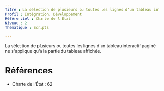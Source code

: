 ```yaml
---
Titre : La sélection de plusieurs ou toutes les lignes d'un tableau interactif paginé ne s'applique qu'à la partie du tableau affichée.
Profil : Intégration, Développement
Référentiel : Charte de l'État
Niveau : 2
Thématique : Scripts

---
```

La sélection de plusieurs ou toutes les lignes d'un tableau interactif paginé ne s'applique qu'à la partie du tableau affichée.

# Références

*   Charte de l'État : 62